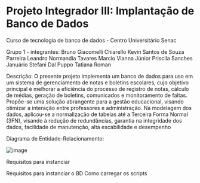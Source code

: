 # Projeto Integrador III: Implantação de Banco de Dados
Curso de tecnologia de banco de dados - Centro Universitário Senac

Grupo 1 - integrantes:
Bruno Giacomelli Chiarello
Kevin Santos de Souza Parreira
Leandro Normandia Tavares
Marcio Vianna Júnior
Priscila Sanches Januário
Stefani Dal Puppo
Tatiana Roman

Descrição:
O presente projeto implementa um banco de dados para uso em um sistema de gerenciamento de notas e boletins escolares, cujo objetivo principal é melhorar a eficiência do processo de registro de notas, cálculo de médias, geração de boletins, comunicados e monitoramento de faltas. 
Propõe-se uma solução abrangente para a gestão educacional, visando otimizar a interação entre professores e administração.
Na modelagem dos dados, aplicou-se a normalização de tabelas até a Terceira Forma Normal (3FN), visando à redução de redundâncias, garantia na integridade dos dados, facilidade de manutenção, alta escabilidade e desempenho

Diagrama de Entidade-Relacionamento:

![image](https://github.com/priscilasanches/ReadMePI/assets/90432175/da053af0-ded1-4440-9ed5-42e28a547fe1)






Requisitos para instanciar




Requisitos para instanciar o BD
Como carregar os scripts





